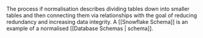The process if normalisation describes dividing tables down into smaller tables and then connecting them via relationships with the goal of reducing redundancy and increasing data integrity. A [[Snowflake Schema]] is an example of a normalised [[Database Schemas | schema]].